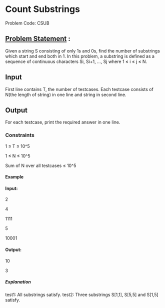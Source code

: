 # Count Substrings 
Problem Code: CSUB

## [Problem Statement](https://www.codechef.com/problems/CSUB) :

Given a string S consisting of only 1s and 0s, find the number of substrings which start and end both in 1.
In this problem, a substring is defined as a sequence of continuous characters Si, Si+1, ..., Sj where 1 ≤ i ≤ j ≤ N.

## Input
First line contains T, the number of testcases. Each testcase consists of N(the length of string) in one line and string in second line.

## Output
For each testcase, print the required answer in one line.

### Constraints

1 ≤ T ≤ 10^5

1 ≤ N ≤ 10^5 

Sum of N over all testcases ≤ 10^5

#### Example
#### Input:

2

4

1111

5

10001

#### Output:

10

3

##### Explanation

test1: All substrings satisfy.
test2: Three substrings S[1,1], S[5,5] and S[1,5] satisfy.